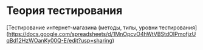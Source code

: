 
# Теория тестирования

 [Тестирование интернет-магазина (методы, типы, уровни тестирования] (https://docs.google.com/spreadsheets/d/1MnOpcvO4hWtVBStdOlPmofjzUqBd12HzWOanKy00Q-E/edit?usp=sharing)


